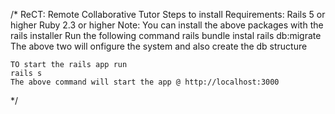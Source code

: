 /*
	ReCT: Remote Collaborative Tutor
	Steps to install
	Requirements:
	Rails 5 or higher
	Ruby 2.3 or higher
	Note: You can install the above packages with the rails installer 
	Run the following command
	rails bundle instal
	rails db:migrate
	 The above two will onfigure the system and also create the db structure 

	TO start the rails app run
	rails s
	The above command will start the app @ http://localhost:3000	

*/ 
